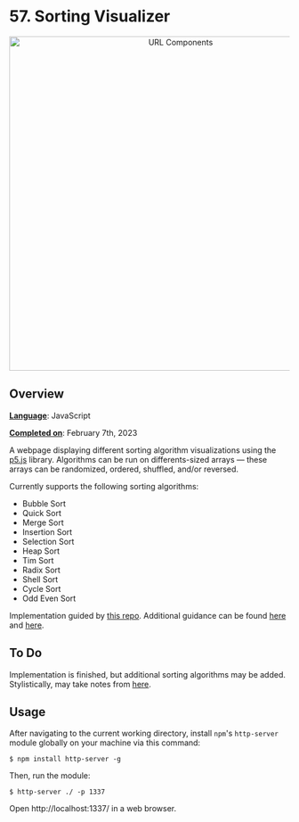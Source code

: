# 57. Sorting Visualizer

<p align="center">
<img width="600" alt="URL Components" src="https://github.com/lyndskg/98-Projects-of-Code/blob/main/57.%20Sorting%20Visualizer/example.gif"> 
</p>

## Overview 

<ins>__Language__</ins>: JavaScript  

<ins>__Completed on__</ins>: February 7th, 2023

A webpage displaying different sorting algorithm visualizations using the [p5.js](https://p5js.org) library. Algorithms can be run on differents-sized arrays &mdash; these arrays can be randomized, ordered, shuffled, and/or reversed. 

Currently supports the following sorting algorithms:
- Bubble Sort
- Quick Sort
- Merge Sort
- Insertion Sort
- Selection Sort
- Heap Sort
- Tim Sort
- Radix Sort
- Shell Sort
- Cycle Sort
- Odd Even Sort

Implementation guided by [this repo](https://github.com/mertturkmenoglu/sorting-visualization). Additional guidance can be found [here](https://github.com/MichaelHolley/p5.js_SortingAlgorithmVisualization) and [here](https://github.com/syzxy/FunSorting).

## To Do

Implementation is finished, but additional sorting algorithms may be added. Stylistically, may take notes from [here](https://github.com/MichaelHolley/p5.js_SortingAlgorithmVisualization). 

## Usage

After navigating to the current working directory, install `npm`'s `http-server` module globally on your machine via this command:

```
$ npm install http-server -g 
```

Then, run the module:

```
$ http-server ./ -p 1337
```

Open http://localhost:1337/ in a web browser. 